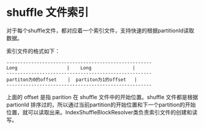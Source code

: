 # shuffle 文件索引 #

对于每个shuffle文件，都对应着一个索引文件，支持快速的根据partitionId读取数据。  

索引文件的格式如下：

```shell
-----------------------------------------------------
Long			      |	   Long	              |  
-----------------------------------------------------
partiton为0的offset    |  partiton为1的offset   | 
-----------------------------------------------------
```

 上面的 offset 是指 parition 在 shuffle 文件中的开始位置。shuffle 文件都是根据 partionId 排序过的，所以通过当前partition的开始位置和下一个partition的开始位置，就可以读取出来。IndexShuffleBlockResolver类负责索引文件的创建和读写。